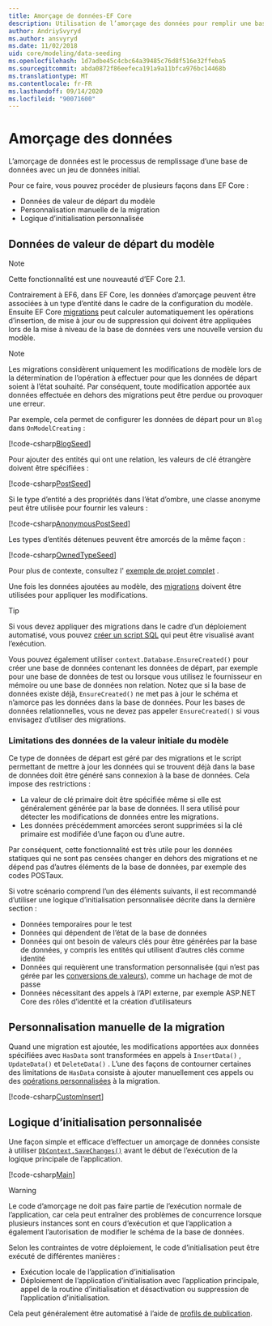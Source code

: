 ```yaml
---
title: Amorçage de données-EF Core
description: Utilisation de l’amorçage des données pour remplir une base de données avec un jeu de données initial à l’aide de Entity Framework Core
author: AndriySvyryd
ms.author: ansvyryd
ms.date: 11/02/2018
uid: core/modeling/data-seeding
ms.openlocfilehash: 1d7adbe45c4cbc64a39485c76d8f516e32ffeba5
ms.sourcegitcommit: abda0872f86eefeca191a9a11bfca976bc14468b
ms.translationtype: MT
ms.contentlocale: fr-FR
ms.lasthandoff: 09/14/2020
ms.locfileid: "90071600"
---
```

# <a name="data-seeding"></a>Amorçage des données

L’amorçage de données est le processus de remplissage d’une base de données avec un jeu de données initial.

Pour ce faire, vous pouvez procéder de plusieurs façons dans EF Core :

* Données de valeur de départ du modèle
* Personnalisation manuelle de la migration
* Logique d’initialisation personnalisée

## <a name="model-seed-data"></a>Données de valeur de départ du modèle

> [!NOTE]
> Cette fonctionnalité est une nouveauté d’EF Core 2.1.

Contrairement à EF6, dans EF Core, les données d’amorçage peuvent être associées à un type d’entité dans le cadre de la configuration du modèle. Ensuite EF Core [migrations](xref:core/managing-schemas/migrations/index) peut calculer automatiquement les opérations d’insertion, de mise à jour ou de suppression qui doivent être appliquées lors de la mise à niveau de la base de données vers une nouvelle version du modèle.

> [!NOTE]
> Les migrations considèrent uniquement les modifications de modèle lors de la détermination de l’opération à effectuer pour que les données de départ soient à l’état souhaité. Par conséquent, toute modification apportée aux données effectuée en dehors des migrations peut être perdue ou provoquer une erreur.

Par exemple, cela permet de configurer les données de départ pour un `Blog` dans `OnModelCreating` :

[!code-csharp[BlogSeed](../../../samples/core/Modeling/DataSeeding/DataSeedingContext.cs?name=BlogSeed)]

Pour ajouter des entités qui ont une relation, les valeurs de clé étrangère doivent être spécifiées :

[!code-csharp[PostSeed](../../../samples/core/Modeling/DataSeeding/DataSeedingContext.cs?name=PostSeed)]

Si le type d’entité a des propriétés dans l’état d’ombre, une classe anonyme peut être utilisée pour fournir les valeurs :

[!code-csharp[AnonymousPostSeed](../../../samples/core/Modeling/DataSeeding/DataSeedingContext.cs?name=AnonymousPostSeed)]

Les types d’entités détenues peuvent être amorcés de la même façon :

[!code-csharp[OwnedTypeSeed](../../../samples/core/Modeling/DataSeeding/DataSeedingContext.cs?name=OwnedTypeSeed)]

Pour plus de contexte, consultez l' [exemple de projet complet](https://github.com/dotnet/EntityFramework.Docs/tree/master/samples/core/Modeling/DataSeeding) .

Une fois les données ajoutées au modèle, des [migrations](xref:core/managing-schemas/migrations/index) doivent être utilisées pour appliquer les modifications.

> [!TIP]
> Si vous devez appliquer des migrations dans le cadre d’un déploiement automatisé, vous pouvez [créer un script SQL](xref:core/managing-schemas/migrations/index#generate-sql-scripts) qui peut être visualisé avant l’exécution.

Vous pouvez également utiliser `context.Database.EnsureCreated()` pour créer une base de données contenant les données de départ, par exemple pour une base de données de test ou lorsque vous utilisez le fournisseur en mémoire ou une base de données non relation. Notez que si la base de données existe déjà, `EnsureCreated()` ne met pas à jour le schéma et n’amorce pas les données dans la base de données. Pour les bases de données relationnelles, vous ne devez pas appeler `EnsureCreated()` si vous envisagez d’utiliser des migrations.

### <a name="limitations-of-model-seed-data"></a>Limitations des données de la valeur initiale du modèle

Ce type de données de départ est géré par des migrations et le script permettant de mettre à jour les données qui se trouvent déjà dans la base de données doit être généré sans connexion à la base de données. Cela impose des restrictions :

* La valeur de clé primaire doit être spécifiée même si elle est généralement générée par la base de données. Il sera utilisé pour détecter les modifications de données entre les migrations.
* Les données précédemment amorcées seront supprimées si la clé primaire est modifiée d’une façon ou d’une autre.

Par conséquent, cette fonctionnalité est très utile pour les données statiques qui ne sont pas censées changer en dehors des migrations et ne dépend pas d’autres éléments de la base de données, par exemple des codes POSTaux.

Si votre scénario comprend l’un des éléments suivants, il est recommandé d’utiliser une logique d’initialisation personnalisée décrite dans la dernière section :

* Données temporaires pour le test
* Données qui dépendent de l’état de la base de données
* Données qui ont besoin de valeurs clés pour être générées par la base de données, y compris les entités qui utilisent d’autres clés comme identité
* Données qui requièrent une transformation personnalisée (qui n’est pas gérée par les [conversions de valeurs](xref:core/modeling/value-conversions)), comme un hachage de mot de passe
* Données nécessitant des appels à l’API externe, par exemple ASP.NET Core des rôles d’identité et la création d’utilisateurs

## <a name="manual-migration-customization"></a>Personnalisation manuelle de la migration

Quand une migration est ajoutée, les modifications apportées aux données spécifiées avec `HasData` sont transformées en appels à `InsertData()` , `UpdateData()` et `DeleteData()` . L’une des façons de contourner certaines des limitations de `HasData` consiste à ajouter manuellement ces appels ou des [opérations personnalisées](xref:core/managing-schemas/migrations/operations) à la migration.

[!code-csharp[CustomInsert](../../../samples/core/Modeling/DataSeeding/Migrations/20181102235626_Initial.cs?name=CustomInsert)]

## <a name="custom-initialization-logic"></a>Logique d’initialisation personnalisée

Une façon simple et efficace d’effectuer un amorçage de données consiste à utiliser [`DbContext.SaveChanges()`](xref:core/saving/index) avant le début de l’exécution de la logique principale de l’application.

[!code-csharp[Main](../../../samples/core/Modeling/DataSeeding/Program.cs?name=CustomSeeding)]

> [!WARNING]
> Le code d’amorçage ne doit pas faire partie de l’exécution normale de l’application, car cela peut entraîner des problèmes de concurrence lorsque plusieurs instances sont en cours d’exécution et que l’application a également l’autorisation de modifier le schéma de la base de données.

Selon les contraintes de votre déploiement, le code d’initialisation peut être exécuté de différentes manières :

* Exécution locale de l’application d’initialisation
* Déploiement de l’application d’initialisation avec l’application principale, appel de la routine d’initialisation et désactivation ou suppression de l’application d’initialisation.

Cela peut généralement être automatisé à l’aide de [profils de publication](/aspnet/core/host-and-deploy/visual-studio-publish-profiles).
